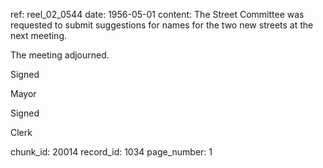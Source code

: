 ref: reel_02_0544
date: 1956-05-01
content: The Street Committee was requested to submit suggestions for names for the two new streets at the next meeting.

The meeting adjourned.

Signed

Mayor

Signed

Clerk

chunk_id: 20014
record_id: 1034
page_number: 1

